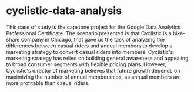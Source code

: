 # cyclistic-data-analysis
This case of study is the capstone project for the Google Data Analytics Professional Certificate. The scenario presented is that Cyclistic is a bike-share company in Chicago, that gave us the task of analyzing the differences between casual riders and annual members to develop a marketing strategy to convert casual riders into members. Cyclistic's marketing strategy has relied on building general awareness and appealing to broad consumer segments with flexible pricing plans. However, Cyclistic's director of marketing believes that future growth depends on maximizing the number of annual memberships, as annual members are more profitable than casual riders.

